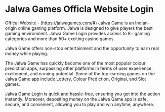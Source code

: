 # Jalwa Games Officla Website Login

Offical Website - (https://jalwagames.com/#)
Jalwa Game is an Indian-origin online gaming platform. Jalwa is designed to give players the best gaming environment. Jalwa Game Login provides access to 8+ gaming categories and more than 50+ exciting casino games.

Jalwa Game offers non-stop entertainment and the opportunity to earn real money while playing.

The Jalwa Game has quickly become one of the most popular colour prediction apps, surpassing other platforms in terms of user experience, excitement, and earning potential. Some of the top-earning games on the Jalwa Game app include Lottery, Colour Prediction, Original, and Slot games.

Jalwa Game Login is quick and hassle-free, ensuring you get into the action instantly. Moreover, depositing money on the Jalwa Game app is safe, secure, and convenient, allowing you to play and win anytime, anywhere.



